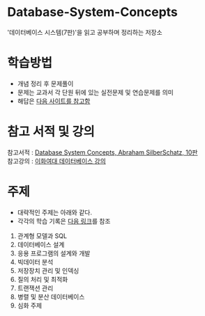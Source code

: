 # Database-System-Concepts
'데이터베이스 시스템(7판)'을 읽고 공부하며 정리하는 저장소

# 학습방법
* 개념 정리 후 문제풀이
* 문제는 교과서 각 단원 뒤에 있는 실전문제 및 연습문제를 의미
* 해답은 [다음 사이트를 참고함](https://github.com/noahabe/database_system_concepts_answers/tree/main)

# 참고 서적 및 강의
참고서적 : [Database System Concepts, Abraham SilberSchatz, 10판](https://www.db-book.com)  
참고강의 : [이화여대 데이터베이스 강의](http://www.kocw.net/home/cview.do?mty=p&kemId=1064626)

# 주제
- 대략적인 주제는 아래와 같다.
- 각각의 학습 기록은 [다음 링크](/Syllabus.md)를 참조

1. 관계형 모델과 SQL
2. 데이터베이스 설계
3. 응용 프로그램의 설계와 개발
4. 빅데이터 분석
5. 저장장치 관리 및 인덱싱
6. 질의 처리 및 최적화
7. 트랜잭션 관리
8. 병렬 및 분산 데이터베이스
9. 심화 주제